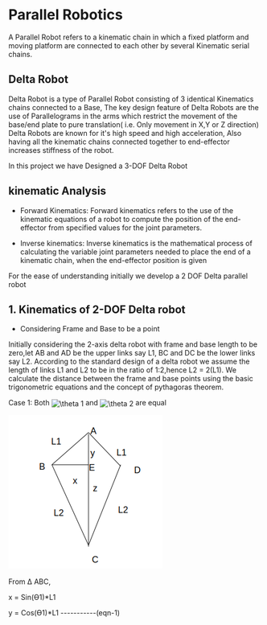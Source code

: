 # Parallel Robotics

A Parallel Robot refers to a kinematic chain in which a fixed platform and moving platform are connected to each other by several Kinematic serial chains.


## Delta Robot

Delta Robot is a type of Parallel Robot consisting of 3 identical Kinematics chains connected to a Base, The key design feature of Delta Robots are the use of Parallelograms in the arms
which restrict the movement of the base/end plate to pure translation( i.e. Only movement in X,Y or Z direction) 
Delta Robots are known for it's high speed and high acceleration, Also having all the kinematic chains connected together to end-effector increases stiffness of the robot.

In this project we have Designed a 3-DOF Delta Robot

## kinematic Analysis

+  Forward Kinematics: 
Forward kinematics refers to the use of the kinematic equations of a robot to compute the position of the end-effector from specified values for the joint parameters.

+  Inverse kinematics: 
Inverse kinematics is the mathematical process of calculating the variable joint parameters needed to place the end of a kinematic chain, when the end-effector position is given



For the ease of understanding initially we develop a 2 DOF Delta parallel robot

##  1. Kinematics of 2-DOF Delta robot

+ Considering Frame and Base to be a point

Initially considering the 2-axis delta robot with frame and base length to be zero,let AB and AD be the upper links say L1, BC and DC 
be the lower links say L2. According to the standard design of a delta robot we assume the length of links L1 and L2 to be in the ratio 
of 1:2,hence L2 = 2(L1). We calculate the distance between the frame and base points using the basic trigonometric equations and 
the concept of pythagoras theorem.


   Case 1: Both <img src="http://www.sciweavers.org/tex2img.php?eq=%20%5Ctheta%201&bc=White&fc=Black&im=png&fs=12&ff=arev&edit=0" align="center" border="0" alt=" \theta 1" width="25" height="15" /> and <img src="http://www.sciweavers.org/tex2img.php?eq=%20%5Ctheta%202&bc=White&fc=Black&im=png&fs=12&ff=arev&edit=0" align="center" border="0" alt=" \theta 2" width="25" height="15" /> are equal

   ![fig1](fig2.png)

   From Δ ABC,

   x = Sin(ϴ1)*L1
     
   y = Cos(ϴ1)*L1                                          -----------(eqn-1)


    
    


    


